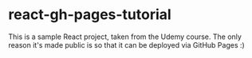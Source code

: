 # react-gh-pages-tutorial

This is a sample React project, taken from the Udemy course. The only reason it's made public is so that it can be deployed via GitHub Pages :)
